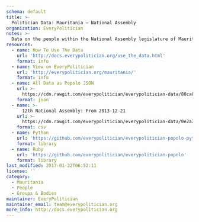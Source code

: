 ```yaml
---
schema: default
title: >-
  Politician Data: Mauritania — National Assembly
organization: EveryPolitician
notes: >-
  Data on the people within the National Assembly legislature of Mauritania.
resources:
  - name: How To Use The Data
    url: 'http://docs.everypolitician.org/use_the_data.html'
    format: info
  - name: View on EveryPolitician
    url: 'http://everypolitician.org/mauritania/'
    format: info
  - name: All Data as Popolo JSON
    url: >-
      https://cdn.rawgit.com/everypolitician/everypolitician-data/88ca0e1e715e70dc4fc376ec007cc723ad8680ac/data/Mauritania/National_Assembly/ep-popolo-v1.0.json
    format: json
  - name: >-
      12th National Assembly: From 2013-12-21
    url: >-
      https://cdn.rawgit.com/everypolitician/everypolitician-data/0e2a3210b5477b1d441cd98cf4e9283f20d8048d/data/Mauritania/National_Assembly/term-12.csv
    format: csv
  - name: Python
    url: 'https://github.com/everypolitician/everypolitician-popolo-python'
    format: library
  - name: Ruby
    url: 'https://github.com/everypolitician/everypolitician-popolo'
    format: library
last_modified: 2017-01-22T06:52:11
license: ''
category:
  - Mauritania
  - People
  - Groups & Bodies
maintainer: EveryPolitician
maintainer_email: team@everypolitician.org
more_info: http://docs.everypolitician.org
---
```

